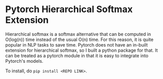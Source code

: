 # **Pytorch Hierarchical Softmax Extension**<br/>
Hierarchical softmax is a softmax alternative that can be computed in O(log(n)) time instead of the usual O(n) time. For this reason, it is quite popular in NLP tasks to save time.
Pytorch does not have an in-built extension for hierarchical softmax, so I built a python package for that. It can be treated as a pytorch module in that it is easy to integrate into Pytorch's models.

To install, do ```pip install <REPO LINK>```.

